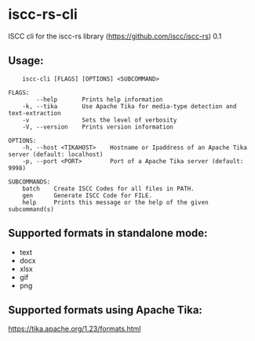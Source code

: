 # iscc-rs-cli
ISCC cli for the iscc-rs library (https://github.com/iscc/iscc-rs) 0.1

## Usage:
```
    iscc-cli [FLAGS] [OPTIONS] <SUBCOMMAND>

FLAGS:
        --help       Prints help information
    -k, --tika       Use Apache Tika for media-type detection and text-extraction
    -v               Sets the level of verbosity
    -V, --version    Prints version information

OPTIONS:
    -h, --host <TIKAHOST>    Hostname or Ipaddress of an Apache Tika server (default: localhost)
    -p, --port <PORT>        Port of a Apache Tika server (default: 9998)

SUBCOMMANDS:
    batch    Create ISCC Codes for all files in PATH.
    gen      Generate ISCC Code for FILE.
    help     Prints this message or the help of the given subcommand(s)

```    
    
## Supported formats in standalone mode:
* text
* docx
* xlsx
* gif
* png

## Supported formats using Apache Tika:
https://tika.apache.org/1.23/formats.html

